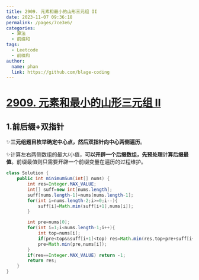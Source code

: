 ```yaml
---
title: 2909. 元素和最小的山形三元组 II
date: 2023-11-07 09:36:18
permalink: /pages/7ce3e6/
categories:
  - 算法
  - 前缀和
tags:
  - Leetcode
  - 前缀和
author: 
  name: phan
  link: https://github.com/blage-coding
---
```

# [2909. 元素和最小的山形三元组 II](https://leetcode.cn/problems/minimum-sum-of-mountain-triplets-ii/)

## 1.前后缀+双指针

✨**三元组题目枚举确定中心点，然后双指针向中心两侧遍历**。

✨计算左右两侧数组的最大/小值，**可以开辟一个后缀数组，先预处理计算后缀最值**。前缀最值则只需要开辟一个前缀变量在遍历的过程维护。

```java
class Solution {
    public int minimumSum(int[] nums) {
        int res=Integer.MAX_VALUE;
        int[] suff=new int[nums.length];
        suff[nums.length-1]=nums[nums.length-1];
        for(int i=nums.length-2;i>=0;i--){
            suff[i]=Math.min(suff[i+1],nums[i]);
        }

        int pre=nums[0];
        for(int i=1;i<nums.length-1;i++){
            int top=nums[i];
            if(pre<top&&suff[i+1]<top) res=Math.min(res,top+pre+suff[i+1]);
            pre=Math.min(pre,nums[i]);
        }
        if(res==Integer.MAX_VALUE) return -1;
        return res;
    }
}
```